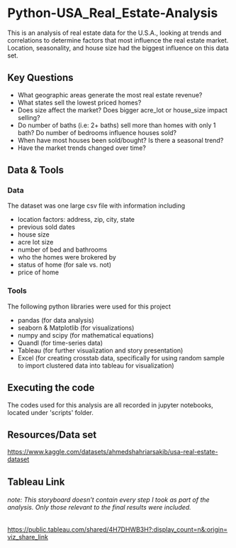 # Python-USA_Real_Estate-Analysis
This is an analysis of real estate data for the U.S.A., looking at trends and correlations to determine factors that most influence the real estate market.  Location, seasonality, and house size had the biggest influence on this data set.  

## Key Questions
- What geographic areas generate the most real estate revenue?
- What states sell the lowest priced homes?
- Does size affect the market? Does bigger acre_lot or house_size impact selling?
- Do number of baths (i.e: 2+ baths) sell more than homes with only 1 bath? Do number of bedrooms influence houses sold?
- When have most houses been sold/bought? Is there a seasonal trend?
- Have the market trends changed over time? 

## Data & Tools
### Data
The dataset was one large csv file with information including
- location factors: address, zip, city, state
- previous sold dates
- house size
- acre lot size
- number of bed and bathrooms
- who the homes were brokered by
- status of home (for sale vs. not)
- price of home

### Tools
The following python libraries were used for this project
- pandas (for data analysis)
- seaborn & Matplotlib (for visualizations)
- numpy and scipy (for mathematical equations)
- Quandl (for time-series data)
- Tableau (for further visualization and story presentation)
- Excel (for creating crosstab data, specifically for using random sample to import clustered data into tableau for visualization)

## Executing the code
The codes used for this analysis are all recorded in jupyter notebooks, located under 'scripts' folder.

## Resources/Data set  
https://www.kaggle.com/datasets/ahmedshahriarsakib/usa-real-estate-dataset

## Tableau Link 
###### note: This storyboard doesn’t contain every step I took as part of the analysis. Only those relevant to the final results were included.
https://public.tableau.com/shared/4H7DHWB3H?:display_count=n&:origin=viz_share_link
